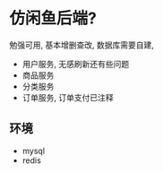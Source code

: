 # 仿闲鱼后端?

勉强可用, 基本增删查改, 数据库需要自建,

- 用户服务, 无感刷新还有些问题
- 商品服务
- 分类服务
- 订单服务, 订单支付已注释

## 环境

- mysql
- redis